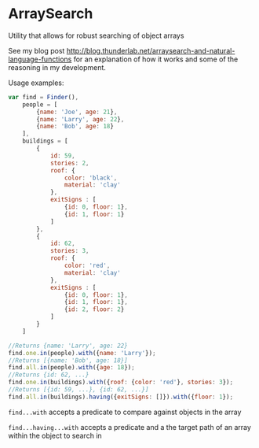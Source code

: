 # ArraySearch
Utility that allows for robust searching of object arrays

See my blog post http://blog.thunderlab.net/arraysearch-and-natural-language-functions
for an explanation of how it works and some of the reasoning in my development.

Usage examples:

```javascript
var find = Finder(),
	people = [
		{name: 'Joe', age: 21},
		{name: 'Larry', age: 22},
		{name: 'Bob', age: 18}
	],
	buildings = [
		{
			id: 59,
			stories: 2,
			roof: {
				color: 'black',
				material: 'clay'
			},
			exitSigns : [
				{id: 0, floor: 1},
				{id: 1, floor: 1}
			]
		},
		{
			id: 62,
			stories: 3,
			roof: {
				color: 'red',
				material: 'clay'
			},
			exitSigns : [
				{id: 0, floor: 1},
				{id: 1, floor: 1},
				{id: 2, floor: 2}
			]
		}
	]

//Returns {name: 'Larry', age: 22}
find.one.in(people).with({name: 'Larry'});
//Returns [{name: 'Bob', age: 18}]
find.all.in(people).with({age: 18});
//Returns {id: 62, ...}
find.one.in(buildings).with({roof: {color: 'red'}, stories: 3});
//Returns [{id: 59, ...}, {id: 62, ...}]
find.all.in(buildings).having({exitSigns: []}).with({floor: 1});
```

`find...with`
accepts a predicate to compare against objects in the array

`find...having...with`
accepts a predicate and a the target path of an array within the object to search in
